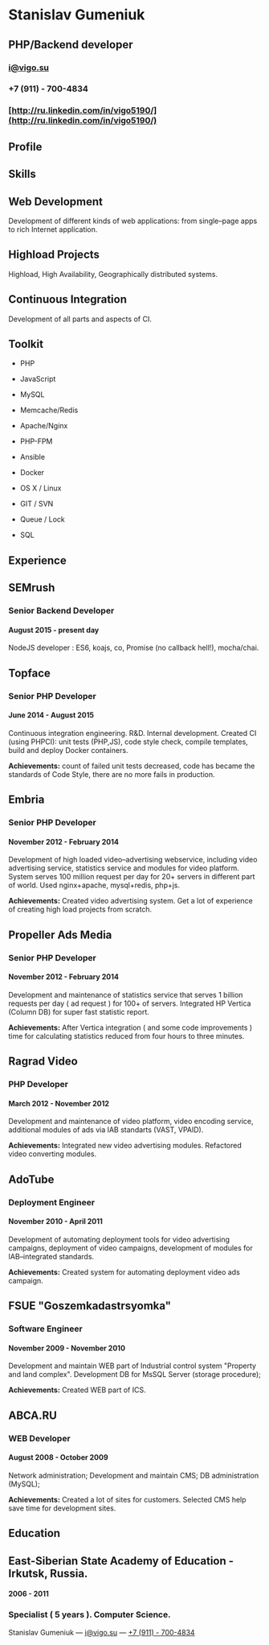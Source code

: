 # Stanislav Gumeniuk

## PHP/Backend developer

### [i@vigo.su](mailto:i@vigo.su)

### +7 (911) - 700-4834

### [http://ru.linkedin.com/in/vigo5190/](http://ru.linkedin.com/in/vigo5190/)


## Profile


## Skills


## Web Development

Development of different kinds of web applications: from single–page apps to rich Internet application.


## Highload Projects

Highload, High Availability, Geographically distributed systems.


## Continuous Integration

Development of all parts and aspects of CI.


## Toolkit

*   PHP
*   JavaScript
*   MySQL
*   Memcache/Redis

*   Apache/Nginx
*   PHP-FPM
*   Ansible
*   Docker

*   OS X / Linux
*   GIT / SVN
*   Queue / Lock
*   SQL


## Experience

## SEMrush

### Senior Backend Developer

#### August 2015 - present day

NodeJS developer : ES6, koajs, co, Promise (no callback hell!), mocha/chai.


## Topface

### Senior PHP Developer

#### June 2014 - August 2015

Continuous integration engineering. R&D. Internal development.
Created CI (using PHPCI): unit tests (PHP,JS), code style check, compile templates, build and deploy Docker containers.

**Achievements:** count of failed unit tests decreased, code has became the standards of Code Style, there are no more fails in production.


## Embria

### Senior PHP Developer

#### November 2012 - February 2014

Development of high loaded video–advertising webservice, including video advertising service, statistics service and modules for video platform. System serves 100 million request per day for 20+ servers in different part of world.
Used nginx+apache, mysql+redis, php+js.

**Achievements:** Created video advertising system. Get a lot of experience of creating high load projects from scratch.


## Propeller Ads Media

### Senior PHP Developer

#### November 2012 - February 2014

Development and maintenance of statistics service that serves 1 billion requests per day ( ad request ) for 100+ of servers.
Integrated HP Vertica (Column DB) for super fast statistic report.

**Achievements:** After Vertica integration ( and some code improvements ) time for calculating statistics reduced from four hours to three minutes.


## Ragrad Video

### PHP Developer

#### March 2012 - November 2012

Development and maintenance of video platform, video encoding service, additional modules of ads via IAB standarts (VAST, VPAID).

**Achievements:** Integrated new video advertising modules. Refactored video converting modules.


## AdoTube

### Deployment Engineer

#### November 2010 - April 2011

Development of automating deployment tools for video advertising campaigns, deployment of video campaigns, development of modules for IAB–integrated standards.

**Achievements:** Created system for automating deployment video ads campaign.


## FSUE "Goszemkadastrsyomka"

### Software Engineer

#### November 2009 - November 2010

Development and maintain WEB part of Industrial control system "Property and land complex".
Development DB for MsSQL Server (storage procedure);

**Achievements:** Created WEB part of ICS.


## ABCA.RU

### WEB Developer

#### August 2008 - October 2009

Network administration;
Development and maintain CMS;
DB administration (MySQL);

**Achievements:** Created a lot of sites for customers. Selected CMS help save time for development sites.


## Education


## East-Siberian State Academy of Education - Irkutsk, Russia.

#### 2006 - 2011

### Specialist ( 5 years ). Computer Science.


Stanislav Gumeniuk — [i@vigo.su](mailto:i@vigo.su) — [+7 (911) - 700-4834](tel://+7-911-700-4834)
